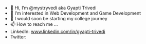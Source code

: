 - 👋 Hi, I’m @mystryvedi aka Gyapti Trivedi 
- 👀 I’m interested in Web Development and Game Development
- 🌱 I would soon be starting my college journey 
- 📫 How to reach me ...
- LinkedIn: www.linkedin.com/in/gyapti-trivedi
- Twitter: 	
<!---
mystryvedi/mystryvedi is a ✨ special ✨ repository because its `README.md` (this file) appears on your GitHub profile.
You can click the Preview link to take a look at your changes.
--->
